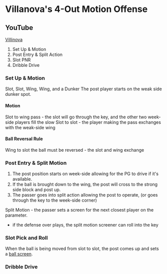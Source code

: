 # Villanova's 4-Out Motion Offense

## YouTube 
[Villinova](https://www.youtube.com/watch?v=BSjpPg7qJvY)

1. Set Up & Motion
2. Post Entry & Split Action
3. Slot PNR
4. Dribble Drive

### Set Up & Motion
Slot, Slot, Wing, Wing, and a Dunker
The post player starts on the weak side dunker spot.

#### Motion
Slot to wing pass - the slot will go through the key, and the other two week-side players fill the slow
Slot to slot - the player making the pass exchanges with the weak-side wing

#### Ball Reversal Rule
Wing to slot the ball must be reversed - the slot and wing exchange

### Post Entry & Split Motion
1. The post position starts on week-side allowing for the PG to drive if it's available.
2. If the ball is brought down to the wing, the post will cross to the strong side block and post up.
3. The passer goes into split action allowing the post to operate, (or goes through the key to the week-side corner) 

Split Motion - the passer sets a screen for the next closest player on the parameter. 
  - if the defense over plays, the split motion screener can roll into the key

### Slot Pick and Roll
When the ball is being moved from slot to slot, the post comes up and sets a [ball screen](https://www.youtube.com/watch?v=BSjpPg7qJvY&t=308s).

### Dribble Drive
